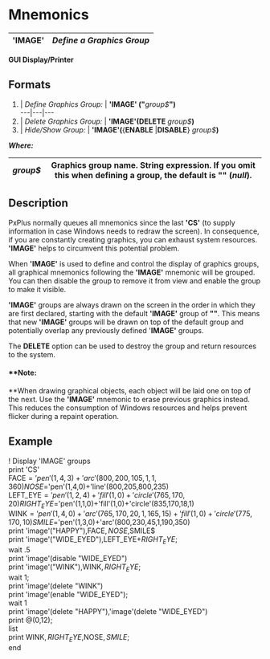 # Mnemonics

**'IMAGE'** |  **_Define a Graphics Group_**  
---|---  
  
**GUI Display/Printer**

##  Formats

1. |  _Define Graphics Group:_ |  **'IMAGE' ("**_group$_**")**  
---|---|---  
2. |  _Delete Graphics Group:_ |  **'IMAGE'(DELETE** _group$_**)**  
3. |  _Hide/Show Group:_ |  **'IMAGE'(**{**ENABLE** |**DISABLE**} _group$_**)**  
  
**_Where:_**

_group$_ |  Graphics group name. String expression. If you omit this when defining a group, the default is **""** (_null_).  
---|---  
  
##  Description

PxPlus normally queues all mnemonics since the last **'CS'** (to supply information in case Windows needs to redraw the screen). In consequence, if you are constantly creating graphics, you can exhaust system resources. **'IMAGE'** helps to circumvent this potential problem.

When **'IMAGE'** is used to define and control the display of graphics groups, all graphical mnemonics following the **'IMAGE'** mnemonic will be grouped. You can then disable the group to remove it from view and enable the group to make it visible.

**'IMAGE'** groups are always drawn on the screen in the order in which they are first declared, starting with the default **'IMAGE'** group of **""**. This means that new **'IMAGE'** groups will be drawn on top of the default group and potentially overlap any previously defined '**IMAGE'** groups.

The **DELETE** option can be used to destroy the group and return resources to the system.

#### **Note:   
**When drawing graphical objects, each object will be laid one on top of the next. Use the **'IMAGE'** mnemonic to erase previous graphics instead. This reduces the consumption of Windows resources and helps prevent flicker during a repaint operation.

##  Example

! Display 'IMAGE' groups  
print 'CS'  
FACE$='pen'(1,4,3)+'arc'(800,200,105,1,1,360)  
NOSE$='pen'(1,4,0)+'line'(800,205,800,235)  
LEFT_EYE$='pen'(1,2,4)+'fill'(1,0)+'circle'(765,170,20)  
RIGHT_EYE$='pen'(1,1,0)+'fill'(1,0)+'circle'(835,170,18,1)  
WINK$='pen'(1,4,0)+'arc'(765,170,20,1,165,15)+'fill'(1,0)+'circle'(775,170,10)  
SMILE$='pen'(1,3,0)+'arc'(800,230,45,1,190,350)  
print 'image'("HAPPY"),FACE$,NOSE$,SMILE$  
print 'image'("WIDE_EYED"),LEFT_EYE$+RIGHT_EYE$;  
wait .5  
print 'image'(disable "WIDE_EYED")  
print 'image'("WINK"),WINK$,RIGHT_EYE$;  
wait 1;  
print 'image'(delete "WINK")  
print 'image'(enable "WIDE_EYED");  
wait 1  
print 'image'(delete "HAPPY"),'image'(delete "WIDE_EYED")  
print @(0,12);  
list  
print WINK$,RIGHT_EYE$,NOSE$,SMILE$;  
end

